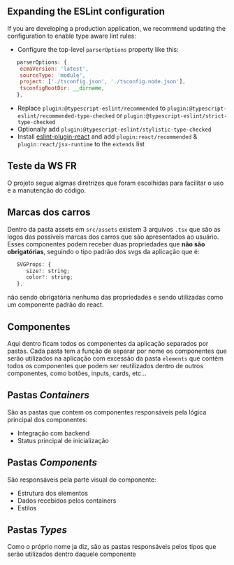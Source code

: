 ## Expanding the ESLint configuration

If you are developing a production application, we recommend updating the configuration to enable type aware lint rules:

- Configure the top-level `parserOptions` property like this:

```js
   parserOptions: {
    ecmaVersion: 'latest',
    sourceType: 'module',
    project: ['./tsconfig.json', './tsconfig.node.json'],
    tsconfigRootDir: __dirname,
   },
```

- Replace `plugin:@typescript-eslint/recommended` to `plugin:@typescript-eslint/recommended-type-checked` or `plugin:@typescript-eslint/strict-type-checked`
- Optionally add `plugin:@typescript-eslint/stylistic-type-checked`
- Install [eslint-plugin-react](https://github.com/jsx-eslint/eslint-plugin-react) and add `plugin:react/recommended` & `plugin:react/jsx-runtime` to the `extends` list

## Teste da WS FR

O projeto segue algmas diretrizes que foram escolhidas para facilitar o uso e a manutenção do código.

## Marcas dos carros

Dentro da pasta assets em `src/assets` existem 3 arquivos `.tsx` que são as logos das possíveis marcas dos carros que são apresentados ao usuário.
Esses componentes podem receber duas propriedades que **não são obrigatórias**, seguindo o tipo padrão dos svgs da aplicação que é:

```js
   SVGProps: {
      size?: string;
      color?: string;
   },
```

não sendo obrigatória nenhuma das propriedades e sendo utilizadas como um componente padrão do react.

## Componentes

Aqui dentro ficam todos os componentes da aplicação separados por pastas.
Cada pasta tem a função de separar por nome os componentes que serão utilizados na aplicação
com excessão da pasta `elements` que contém todos os componentes que podem ser reutilizados
dentro de outros componentes, como botões, inputs, cards, etc...

## Pastas *Containers*

São as pastas que contem os componentes responsáveis pela lógica principal dos componentes:

- Integração com backend
- Status principal de inicialização

## Pastas *Components*

São responsáveis pela parte visual do componente:

- Estrutura dos elementos
- Dados recebidos pelos containers
- Estilos

## Pastas *Types*

Como o próprio nome ja diz, são as pastas responsáveis pelos tipos que serão utilizados dentro daquele componente

